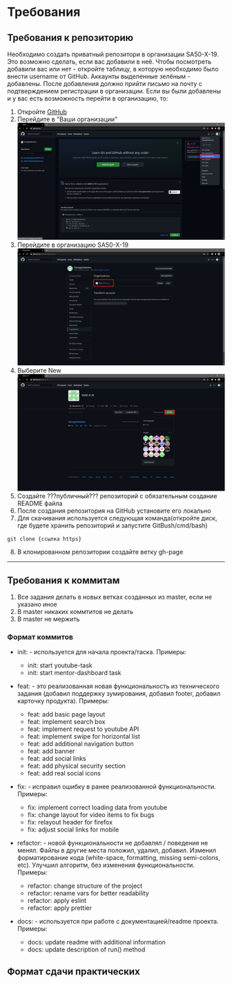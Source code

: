 # Требования

## Требования к репозиторию

Необходимо создать приватный репозитори в организации SA50-X-19. Это возможно сделать, если вас добавили в неё. Чтобы посмотреть добавили вас или нет - откройте таблицу, в которую необходимо было внести username от GitHub. Аккаунты выделенные зелёным - добавлены. После добавления должно прийти письмо на почту с подтверждением регистрации в организации.
Если вы были добавлены и у вас есть возможность перейти в организацию, то:

1. Откройте [GitHub](https://github.com/)
2. Перейдите в "Ваши организации"
![Организации](./asserts/organizations.png)
1. Перейдите в организацию SA50-X-19
![SA50-X-19](./asserts/SA50-x-19.png)
1. Выберите New
![New repo](./asserts/create_repo.jpg)
1. Создайте ???публичный??? репозиторий с обязательным создание README файла
1. После создания репозитория на GitHub установите его локально
1. Для скачивания используется следующая команда(откройте диск, где будете хранить репозиторий и запустите GitBush/cmd/bash)
```git
git clone {ссылка https}
```
8. В клонированном репозитории создайте ветку gh-page
---
## Требования к коммитам

1. Все задания делать в новых ветках созданных из master, если не указано иное
2. В master никаких коммтитов не делать
3. В master не мержить
### Формат коммитов

* init: - используется для начала проекта/таска. Примеры:
  * init: start youtube-task
  * init: start mentor-dashboard task

* feat: - это реализованная новая функциональность из технического задания (добавил поддержку зумирования, добавил footer, добавил карточку продукта). Примеры:
  * feat: add basic page layout
  * feat: implement search box 
  * feat: implement request to youtube API
  * feat: implement swipe for horizontal list
  * feat: add additional navigation button
  * feat: add banner
  * feat: add social links
  * feat: add physical security section
  * feat: add real social icons

* fix: - исправил ошибку в ранее реализованной функциональности. Примеры:
  * fix: implement correct loading data from youtube
  * fix: change layout for video items to fix bugs
  * fix: relayout header for firefox
  * fix: adjust social links for mobile

* refactor: - новой функциональности не добавлял / поведения не менял. Файлы в другие места положил, удалил, добавил. Изменил форматирование кода (white-space, formatting, missing semi-colons, etc). Улучшил алгоритм, без изменения функциональности. Примеры:
  * refactor: change structure of the project
  * refactor: rename vars for better readability
  * refactor: apply eslint
  * refactor: apply prettier

* docs: - используется при работе с документацией/readme проекта. Примеры:
  * docs: update readme with additional information
  * docs: update description of run() method

## Формат сдачи практических

